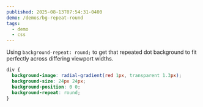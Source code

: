 ```yaml
---
published: 2025-08-13T07:54:31-0400
demo: /demos/bg-repeat-round
tags:
  - demo
  - css
---
```


Using `background-repeat: round;` to get that repeated dot background to fit perfectly across differing viewport widths.

```css {5}
div {
  background-image: radial-gradient(red 1px, transparent 1.3px);
  background-size: 24px 24px;
  background-position: 0 0;
  background-repeat: round;
}
```
